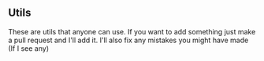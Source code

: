 ## Utils
These are utils that anyone can use.
If you want to add something just make a pull request and I'll add it.
I'll also fix any mistakes you might have made (If I see any)
